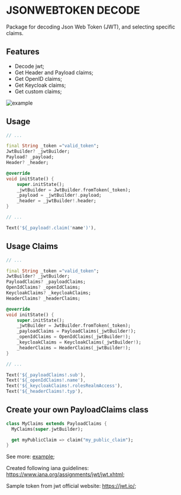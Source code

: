 <!--
This README describes the package. If you publish this package to pub.dev,
this README's contents appear on the landing page for your package.

For information about how to write a good package README, see the guide for
[writing package pages](https://dart.dev/guides/libraries/writing-package-pages).

For general information about developing packages, see the Dart guide for
[creating packages](https://dart.dev/guides/libraries/create-library-packages)
and the Flutter guide for
[developing packages and plugins](https://flutter.dev/developing-packages).
-->

# JSONWEBTOKEN DECODE

Package for decoding Json Web Token (JWT), and selecting specific claims.

## Features

* Decode jwt;
* Get Header and Payload claims;
* Get OpenID claims;
* Get Keycloak claims;
* Get custom claims;

![example](https://user-images.githubusercontent.com/59848966/198104955-e53f6b7a-4299-43f7-b2ab-4c97732ea648.png)

## Usage

```dart
// ...

final String _token ="valid_token";
JwtBuilder? _jwtBuilder;
Payload? _payload;
Header? _header;

@override
void initState() {
    super.initState();
    _jwtBuilder = JwtBuilder.fromToken(_token);
    _payload = _jwtBuilder!.payload;
    _header = _jwtBuilder!.header;
}

// ...

Text('${_payload!.claim('name')'),
```



## Usage Claims

```dart
// ...

final String _token ="valid_token";
JwtBuilder? _jwtBuilder;
PayloadClaims? _payloadClaims;
OpenIdClaims? _openIdClaims;
KeycloakClaims? _keycloakClaims;
HeaderClaims? _headerClaims;

@override
void initState() {
    super.initState();
    _jwtBuilder = JwtBuilder.fromToken(_token);
    _payloadClaims = PayloadClaims(_jwtBuilder!);
    _openIdClaims = OpenIdClaims(_jwtBuilder!);
    _keycloakClaims = KeycloakClaims(_jwtBuilder!);
    _headerClaims = HeaderClaims(_jwtBuilder!);
}

// ...

Text('${_payloadClaims!.sub'),
Text('${_openIdClaims!.name'),
Text('${_keycloakClaims!.rolesRealmAccess'),
Text('${_headerClaims!.typ'),
```



## Create your own PayloadClaims class

```dart
class MyClaims extends PayloadClaims {
  MyClaims(super.jwtBuilder);

  get myPublicClaim => claim("my_public_claim");
}
```



See more: [example](/example/lib/main.dart);

Created following iana guidelines: https://www.iana.org/assignments/jwt/jwt.xhtml;

Sample token from jwt official website: https://jwt.io/;
